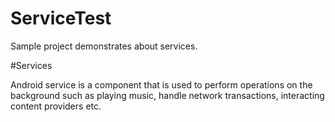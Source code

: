 # ServiceTest
Sample project demonstrates about services.

#Services

Android service is a component that is used to perform operations on the background such as playing music, handle network transactions, interacting content providers etc.
